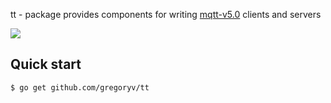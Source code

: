 tt - package provides components for writing [mqtt-v5.0](https://docs.oasis-open.org/mqtt/mqtt/v5.0/os/mqtt-v5.0-os.html) clients and servers

<img src="../etc/mqtt_art.svg" />

## Quick start

    $ go get github.com/gregoryv/tt


